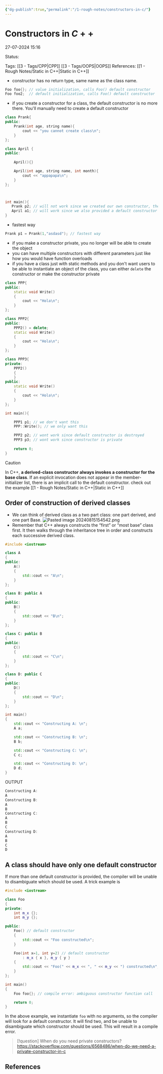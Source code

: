 ```yaml
---
{"dg-publish":true,"permalink":"/1-rough-notes/constructors-in-c/"}
---
```


# Constructors in $C++$

27-07-2024 15:16

Status: 

Tags: [[3 - Tags/CPP\|CPP]] [[3 - Tags/OOPS\|OOPS]] 
References: [[1 - Rough Notes/Static in C++\|Static in C++]]

- constructor has no return type, same name as the class name.
```cpp
Foo foo{}; // value initialization, calls Foo() default constructor
Foo foo2;  // default initialization, calls Foo() default constructor
```
- if you create a constructor for a class, the default constructor is no more there. You'll manually need to create a default constructor
```cpp
class Prank{
public:
    Prank(int age, string name){
        cout << "you cannot create class\n";
    }
};

class April {
public:
    
    April(){}

    April(int age, string name, int month){
        cout << "appapapa\n";
    }
};



int main(){
   Prank p2; // will not work since we created our own constructor, the default one got deleted
   April a1; // will work since we also provided a default constructor also
}
```
- fastest way
```cpp
Prank p1 = Prank(1,"asdasd"); // fastest way
```
- if you make a constructor private, you no longer will be able to create the object
- you can have multiple constructors with different parameters just like how you would have function overloads
- if you have a class just with static methods and you don't want users to be able to instantiate an object of the class, you can either `delete` the constructor or make the constructor private
```cpp
class PPP{
public: 
	static void Write()
	{
		cout << "Hola\n";
	}
};

class PPP2{
public: 
	PPP2() = delete;
	static void Write()
	{
		cout << "Hola\n";
	}
};

class PPP3{
private:
	PPP2()
	{
	}
public: 
	static void Write()
	{
		cout << "Hola\n";
	}
};

int main(){

	PPP1 p1; // we don't want this
	PPP::Write(); // we only want this

	PPP2 p2; // wont work since default constructor is destroyed
	PPP3 p3; // wont work since constructor is private
	
	return 0;
}
```
> [!caution]
> In C++, **a derived-class constructor always invokes a constructor for the base class**. If an explicit invocation does not appear in the member-initializer list, there is an implicit call to the default constructor. 
> check out the example [[1 - Rough Notes/Static in C++\|Static in C++]]

## Order of construction of derived classes
- We can think of derived class as a two part class: one part derived, and one part Base.
![Pasted image 20240815154542.png](/img/user/1%20-%20Rough%20Notes/attachments/Pasted%20image%2020240815154542.png)
- Remember that C++ always constructs the “first” or “most base” class first. It then walks through the inheritance tree in order and constructs each successive derived class.
```cpp 
#include <iostream>

class A
{
public:
    A()
    {
        std::cout << "A\n";
    }
};

class B: public A
{
public:
    B()
    {
        std::cout << "B\n";
    }
};

class C: public B
{
public:
    C()
    {
        std::cout << "C\n";
    }
};

class D: public C
{
public:
    D()
    {
        std::cout << "D\n";
    }
};

int main()
{
    std::cout << "Constructing A: \n";
    A a;

    std::cout << "Constructing B: \n";
    B b;

    std::cout << "Constructing C: \n";
    C c;

    std::cout << "Constructing D: \n";
    D d;
}
```
OUTPUT
```cpp
Constructing A:
A
Constructing B:
A
B
Constructing C:
A
B
C
Constructing D:
A
B
C
D
```

## A class should have only one default constructor
If more than one default constructor is provided, the compiler will be unable to disambiguate which should be used. A trick example is
```cpp
#include <iostream>

class Foo
{
private:
    int m_x {};
    int m_y {};

public:
    Foo() // default constructor
    {
        std::cout << "Foo constructed\n";
    }

    Foo(int x=1, int y=2) // default constructor
        : m_x { x }, m_y { y }
    {
        std::cout << "Foo(" << m_x << ", " << m_y << ") constructed\n";
    }
};

int main()
{
    Foo foo{}; // compile error: ambiguous constructor function call

    return 0;
}
```
In the above example, we instantiate `foo` with no arguments, so the compiler will look for a default constructor. It will find two, and be unable to disambiguate which constructor should be used. This will result in a compile error.

















> [!question] When do you need private constructors?
> https://stackoverflow.com/questions/6568486/when-do-we-need-a-private-constructor-in-c

## References